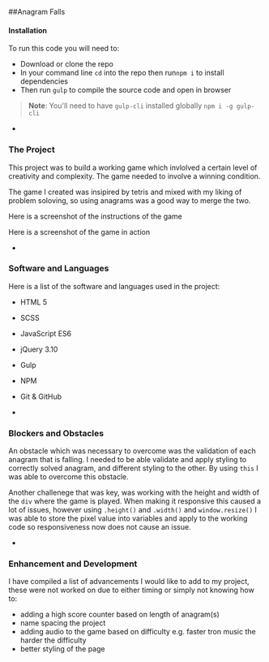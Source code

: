 ##Anagram Falls 

#### Installation

To run this code you will need to:

- Download or clone the repo
- In your command line `cd` into the repo then run`npm i` to install dependencies 
- Then run `gulp` to compile the source code and open in browser

> **Note**: You'll need to have `gulp-cli` installed globally
> `npm i -g gulp-cli`

-
### The Project

This project was to build a working game which invlolved a certain level of creativity and complexity.
The game needed to involve a winning condition.

The game I created was insipired by tetris and mixed with my liking of problem soloving, so using anagrams was a good way to merge the two.

Here is a screenshot of the instructions of the game


Here is a screenshot of the game in action

-
### Software and Languages 

Here is a list of the software and languages used in the project:

- HTML 5
- SCSS 
- JavaScript ES6
- jQuery 3.10
- Gulp
- NPM
- Git & GitHub

-
### Blockers and Obstacles

An obstacle which was necessary to overcome was the validation of each anagram that is falling. I needed to be able validate and apply styling to correctly solved anagram, and different styling to the other.
By using `this` I was able to overcome this obstacle.

Another challenege that was key, was working with the height and width of the `div` where the game is played. When making it responsive this caused a lot of issues, however using `.height()` and `.width()` and `window.resize()` I was able to store the pixel value into variables and apply to the working code so responsiveness now does not cause an issue.

-
### Enhancement and Development

I have compiled a list of advancements I would like to add to my project, these were not worked on due to either timing or simply not knowing how to: 

- adding a high score counter based on length of anagram(s)
- name spacing the project
- adding audio to the game based on difficulty e.g. faster tron music the harder the difficulty
- better styling of the page





